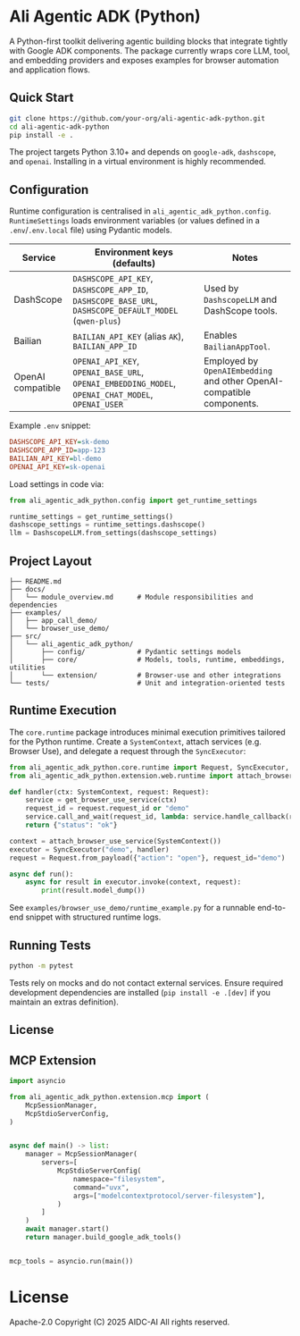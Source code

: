 # Ali Agentic ADK (Python)

A Python-first toolkit delivering agentic building blocks that integrate tightly with Google ADK components. The package currently wraps core LLM, tool, and embedding providers and exposes examples for browser automation and application flows.

## Quick Start

```bash
git clone https://github.com/your-org/ali-agentic-adk-python.git
cd ali-agentic-adk-python
pip install -e .
```

The project targets Python 3.10+ and depends on `google-adk`, `dashscope`, and `openai`. Installing in a virtual environment is highly recommended.

## Configuration

Runtime configuration is centralised in `ali_agentic_adk_python.config`. `RuntimeSettings` loads environment variables (or values defined in a `.env`/`.env.local` file) using Pydantic models.

| Service | Environment keys (defaults) | Notes |
| ------- | --------------------------- | ----- |
| DashScope | `DASHSCOPE_API_KEY`, `DASHSCOPE_APP_ID`, `DASHSCOPE_BASE_URL`, `DASHSCOPE_DEFAULT_MODEL` (`qwen-plus`) | Used by `DashscopeLLM` and DashScope tools. |
| Bailian | `BAILIAN_API_KEY` (alias `AK`), `BAILIAN_APP_ID` | Enables `BailianAppTool`. |
| OpenAI compatible | `OPENAI_API_KEY`, `OPENAI_BASE_URL`, `OPENAI_EMBEDDING_MODEL`, `OPENAI_CHAT_MODEL`, `OPENAI_USER` | Employed by `OpenAIEmbedding` and other OpenAI-compatible components. |

Example `.env` snippet:

```ini
DASHSCOPE_API_KEY=sk-demo
DASHSCOPE_APP_ID=app-123
BAILIAN_API_KEY=bl-demo
OPENAI_API_KEY=sk-openai
```

Load settings in code via:

```python
from ali_agentic_adk_python.config import get_runtime_settings

runtime_settings = get_runtime_settings()
dashscope_settings = runtime_settings.dashscope()
llm = DashscopeLLM.from_settings(dashscope_settings)
```

## Project Layout

```
├── README.md
├── docs/
│   └── module_overview.md      # Module responsibilities and dependencies
├── examples/
│   ├── app_call_demo/
│   └── browser_use_demo/
├── src/
│   └── ali_agentic_adk_python/
│       ├── config/             # Pydantic settings models
│       ├── core/               # Models, tools, runtime, embeddings, utilities
│       └── extension/          # Browser-use and other integrations
└── tests/                      # Unit and integration-oriented tests
```

## Runtime Execution

The `core.runtime` package introduces minimal execution primitives tailored for the Python runtime. Create a `SystemContext`, attach services (e.g. Browser Use), and delegate a request through the `SyncExecutor`:

```python
from ali_agentic_adk_python.core.runtime import Request, SyncExecutor, SystemContext
from ali_agentic_adk_python.extension.web.runtime import attach_browser_use_service, get_browser_use_service

def handler(ctx: SystemContext, request: Request):
    service = get_browser_use_service(ctx)
    request_id = request.request_id or "demo"
    service.call_and_wait(request_id, lambda: service.handle_callback(request_id, "ok"))
    return {"status": "ok"}

context = attach_browser_use_service(SystemContext())
executor = SyncExecutor("demo", handler)
request = Request.from_payload({"action": "open"}, request_id="demo")

async def run():
    async for result in executor.invoke(context, request):
        print(result.model_dump())
```

See `examples/browser_use_demo/runtime_example.py` for a runnable end-to-end snippet with structured runtime logs.

## Running Tests

```bash
python -m pytest
```

Tests rely on mocks and do not contact external services. Ensure required development dependencies are installed (`pip install -e .[dev]` if you maintain an extras definition).

## License

## MCP Extension

```python
import asyncio

from ali_agentic_adk_python.extension.mcp import (
    McpSessionManager,
    McpStdioServerConfig,
)


async def main() -> list:
    manager = McpSessionManager(
        servers=[
            McpStdioServerConfig(
                namespace="filesystem",
                command="uvx",
                args=["modelcontextprotocol/server-filesystem"],
            )
        ]
    )
    await manager.start()
    return manager.build_google_adk_tools()


mcp_tools = asyncio.run(main())
```

# License
Apache-2.0
Copyright (C) 2025 AIDC-AI All rights reserved.

